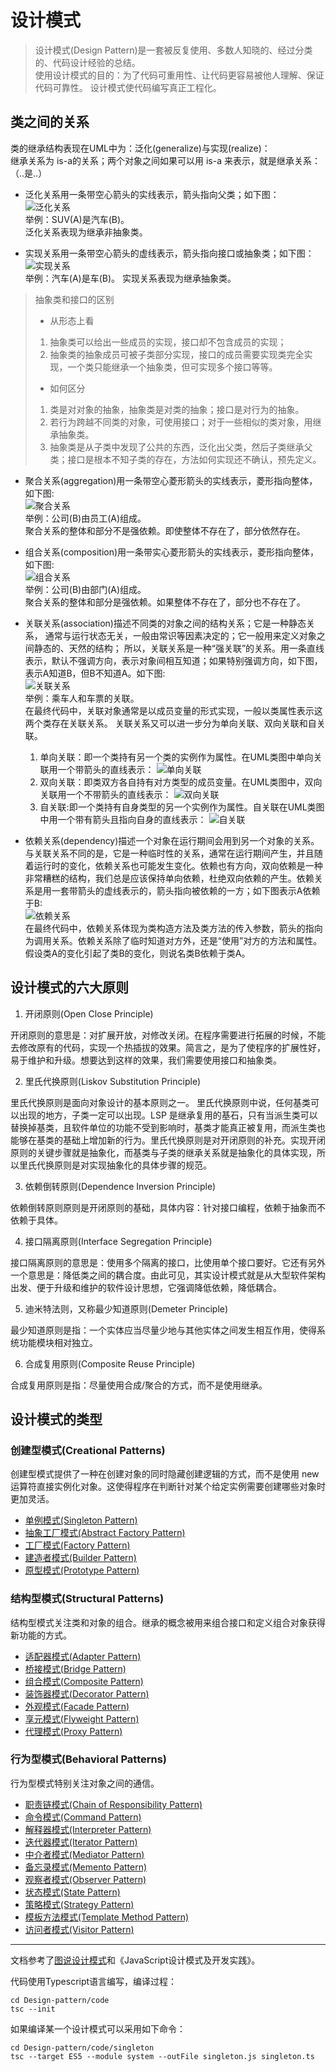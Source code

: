# 设计模式
> 设计模式(Design Pattern)是一套被反复使用、多数人知晓的、经过分类的、代码设计经验的总结。   
使用设计模式的目的：为了代码可重用性、让代码更容易被他人理解、保证代码可靠性。 设计模式使代码编写真正工程化。

## 类之间的关系

类的继承结构表现在UML中为：泛化(generalize)与实现(realize)：  
继承关系为 is-a的关系；两个对象之间如果可以用 is-a 来表示，就是继承关系：（..是..）
- 泛化关系用一条带空心箭头的实线表示，箭头指向父类；如下图：  
![泛化关系](./images/relationship/generalize.png)  
举例：SUV(A)是汽车(B)。  
泛化关系表现为继承非抽象类。

- 实现关系用一条带空心箭头的虚线表示，箭头指向接口或抽象类；如下图：  
![实现关系](./images/relationship/realize.png)  
举例：汽车(A)是车(B)。
实现关系表现为继承抽象类。
> 抽象类和接口的区别  
> - 从形态上看
> 1. 抽象类可以给出一些成员的实现，接口却不包含成员的实现；
> 2. 抽象类的抽象成员可被子类部分实现，接口的成员需要实现类完全实现，一个类只能继承一个抽象类，但可实现多个接口等等。  
> - 如何区分
> 1. 类是对对象的抽象，抽象类是对类的抽象；接口是对行为的抽象。
> 2. 若行为跨越不同类的对象，可使用接口；对于一些相似的类对象，用继承抽象类。
> 3. 抽象类是从子类中发现了公共的东西，泛化出父类，然后子类继承父类；接口是根本不知子类的存在，方法如何实现还不确认，预先定义。



- 聚合关系(aggregation)用一条带空心菱形箭头的实线表示，菱形指向整体，如下图:  
![聚合关系](./images/relationship/aggregation.png)  
举例：公司(B)由员工(A)组成。  
聚合关系的整体和部分不是强依赖。即使整体不存在了，部分依然存在。

- 组合关系(composition)用一条带实心菱形箭头的实线表示，菱形指向整体，如下图:  
![组合关系](./images/relationship/composition.png)  
举例：公司(B)由部门(A)组成。  
聚合关系的整体和部分是强依赖。如果整体不存在了，部分也不存在了。

- 关联关系(association)描述不同类的对象之间的结构关系；它是一种静态关系， 通常与运行状态无关，一般由常识等因素决定的；它一般用来定义对象之间静态的、天然的结构； 所以，关联关系是一种“强关联”的关系。用一条直线表示，默认不强调方向，表示对象间相互知道；如果特别强调方向，如下图，表示A知道B，但B不知道A。如下图:  
![关联关系](./images/relationship/association.png)  
举例：乘车人和车票的关联。  
在最终代码中，关联对象通常是以成员变量的形式实现，一般以类属性表示这两个类存在关联关系。
关联关系又可以进一步分为单向关联、双向关联和自关联。
    1. 单向关联：即一个类持有另一个类的实例作为属性。在UML类图中单向关联用一个带箭头的直线表示：
    ![单向关联](./images/relationship/unidirectionalAssociation.png)  
    2. 双向关联：即类双方各自持有对方类型的成员变量。在UML类图中，双向关联用一个不带箭头的直线表示：
    ![双向关联](./images/relationship/bidirectionalAssociation.png)  
    3. 自关联:即一个类持有自身类型的另一个实例作为属性。自关联在UML类图中用一个带有箭头且指向自身的直线表示：
    ![自关联](./images/relationship/selfAssociation.png)  

- 依赖关系(dependency)描述一个对象在运行期间会用到另一个对象的关系。与关联关系不同的是，它是一种临时性的关系，通常在运行期间产生，并且随着运行时的变化，依赖关系也可能发生变化。依赖也有方向，双向依赖是一种非常糟糕的结构，我们总是应该保持单向依赖，杜绝双向依赖的产生。依赖关系是用一套带箭头的虚线表示的，箭头指向被依赖的一方；如下图表示A依赖于B:  
![依赖关系](./images/relationship/dependency.png)  
在最终代码中，依赖关系体现为类构造方法及类方法的传入参数，箭头的指向为调用关系。依赖关系除了临时知道对方外，还是“使用”对方的方法和属性。假设类A的变化引起了类B的变化，则说名类B依赖于类A。

##  设计模式的六大原则
1. 开闭原则(Open Close Principle)

开闭原则的意思是：对扩展开放，对修改关闭。在程序需要进行拓展的时候，不能去修改原有的代码，实现一个热插拔的效果。简言之，是为了使程序的扩展性好，易于维护和升级。想要达到这样的效果，我们需要使用接口和抽象类。

2. 里氏代换原则(Liskov Substitution Principle)

里氏代换原则是面向对象设计的基本原则之一。 里氏代换原则中说，任何基类可以出现的地方，子类一定可以出现。LSP 是继承复用的基石，只有当派生类可以替换掉基类，且软件单位的功能不受到影响时，基类才能真正被复用，而派生类也能够在基类的基础上增加新的行为。里氏代换原则是对开闭原则的补充。实现开闭原则的关键步骤就是抽象化，而基类与子类的继承关系就是抽象化的具体实现，所以里氏代换原则是对实现抽象化的具体步骤的规范。

3. 依赖倒转原则(Dependence Inversion Principle)

依赖倒转原则原则是开闭原则的基础，具体内容：针对接口编程，依赖于抽象而不依赖于具体。

4. 接口隔离原则(Interface Segregation Principle)

接口隔离原则的意思是：使用多个隔离的接口，比使用单个接口要好。它还有另外一个意思是：降低类之间的耦合度。由此可见，其实设计模式就是从大型软件架构出发、便于升级和维护的软件设计思想，它强调降低依赖，降低耦合。

5. 迪米特法则，又称最少知道原则(Demeter Principle)

最少知道原则是指：一个实体应当尽量少地与其他实体之间发生相互作用，使得系统功能模块相对独立。

6. 合成复用原则(Composite Reuse Principle)

合成复用原则是指：尽量使用合成/聚合的方式，而不是使用继承。

## 设计模式的类型
### 创建型模式(Creational Patterns)
创建型模式提供了一种在创建对象的同时隐藏创建逻辑的方式，而不是使用 new 运算符直接实例化对象。这使得程序在判断针对某个给定实例需要创建哪些对象时更加灵活。
  - [单例模式(Singleton Pattern)](./doc/Creational/SingletonPattern.md)
  - [抽象工厂模式(Abstract Factory Pattern)](./doc/Creational/AbstractFactoryPattern.md)
  - [工厂模式(Factory Pattern)](./doc/Creational/FactoryPattern.md)
  - [建造者模式(Builder Pattern)](./doc/Creational/BuilderPattern.md)
  - [原型模式(Prototype Pattern)](./doc/Creational/PrototypePattern.md)

### 结构型模式(Structural Patterns)
结构型模式关注类和对象的组合。继承的概念被用来组合接口和定义组合对象获得新功能的方式。
  - [适配器模式(Adapter Pattern)](./doc/Structural/AdapterPattern.md)
  - [桥接模式(Bridge Pattern)](./doc/Structural/BridgePattern.md)
  - [组合模式(Composite Pattern)](./doc/Structural/CompositePattern.md)
  - [装饰器模式(Decorator Pattern)](./doc/Structural/DecoratorPattern.md)
  - [外观模式(Facade Pattern)](./doc/Structural/FacadePattern.md)
  - [享元模式(Flyweight Pattern)](./doc/Structural/FlyweightPattern.md)
  - [代理模式(Proxy Pattern)](./doc/Structural/ProxyPattern.md)

### 行为型模式(Behavioral Patterns)
行为型模式特别关注对象之间的通信。
  - [职责链模式(Chain of Responsibility Pattern)](./doc/Behavioral/ChainofResponsibilityPattern.md)
  - [命令模式(Command Pattern)](./doc/Behavioral/CommandPattern.md)
  - [解释器模式(Interpreter Pattern)](./doc/Behavioral/InterpreterPattern.md)
  - [迭代器模式(Iterator Pattern)](./doc/Behavioral/IteratorPattern.md)
  - [中介者模式(Mediator Pattern)](./doc/Behavioral/MediatorPattern.md)
  - [备忘录模式(Memento Pattern)](./doc/Behavioral/MementoPattern.md)
  - [观察者模式(Observer Pattern)](./doc/Behavioral/ObserverPattern.md)
  - [状态模式(State Pattern)](./doc/Behavioral/StatePattern.md)
  - [策略模式(Strategy Pattern)](./doc/Behavioral/StrategyPattern.md)
  - [模板方法模式(Template Method Pattern)](./doc/Behavioral/TemplatePattern.md)
  - [访问者模式(Visitor Pattern)](./doc/Behavioral/VisitorPattern.md)

---
文档参考了[图说设计模式](https://design-patterns.readthedocs.io/zh_CN/latest/index.html)和《JavaScript设计模式及开发实践》。

代码使用Typescript语言编写，编译过程：

```
cd Design-pattern/code
tsc --init
```

如果编译某一个设计模式可以采用如下命令： 

```
cd Design-pattern/code/singleton
tsc --target ES5 --module system --outFile singleton.js singleton.ts
```

